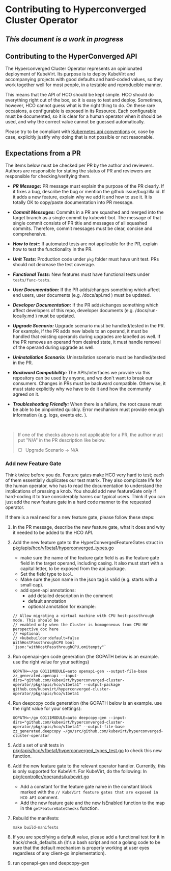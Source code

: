 # Contributing to Hyperconverged Cluster Operator

## ***This document is a work in progress***

## Contributing to the HyperConverged API

The Hyperconverged Cluster Operator represents an opinionated deployment of KubeVirt. Its purpose is to deploy KubeVirt
and accompanying projects with good defaults and hard-coded values, so they work together well for most people, in a testable and reproducible
manner.

This means that the API of HCO should be kept simple. HCO should do everything right out of the box, so it is easy to
test and deploy. Sometimes, however, HCO cannot guess what is the right thing to do. On these rare occasions, a
configurable is exposed in its Resource. Each configurable must be documented, so it is clear for a human operator when
it should be used, and why the correct value cannot be guessed automatically.

Please try to be compliant with [Kubernetes api conventions](https://github.com/kubernetes/community/blob/master/contributors/devel/sig-architecture/api-conventions.md) or, case by case, explicitly justify why doing that is not possible or not reasonable.  

## Expectations from a PR

The items below must be checked per PR by the author and reviewers. Authors are responsible for stating the status of PR and reviewers are responsible for checking/verifying them. 

- ***PR Message:*** PR message must explain the purpose of the PR clearly. If it fixes a bug, describe the bug or mention the github issue/bugzilla id.
If it adds a new feature, explain why we add it and how to use it.
It is totally OK to copy/paste documentation into PR message.

- ***Commit Messages:*** Commits in a PR are squashed and merged into the target branch as a single commit by kubevirt-bot. The message of that single commit consists of PR title and messages of all squashed commits. Therefore, commit messages must be clear, concise and comprehensive.


- ***How to test:***: If automated tests are not applicable for the PR, explain how to test the functionality in the PR. 
  
- ***Unit Tests:*** Production code under `pkg` folder must have unit test. PRs should not decrease the test coverage. 

- ***Functional Tests:*** New features must have functional tests under `tests/func-tests`. 
  
- ***User Documentation:*** If the PR adds/changes something which affect end users, user documents (e.g. /docs/api.md ) must be updated.
  
- ***Developer Documentation:*** If the PR adds/changes something which affect developers of this repo, developer documents (e.g. /docs/run-locally.md ) must be updated.
  
- ***Upgrade Scenario:*** Upgrade scenario must be handled/tested in the PR. For example, if the PR adds new labels to an operand, it must be handled that existing operands during upgrades are labelled as well. If the PR removes an operand from desired state, it must handle removal of the operand during upgrade as well. 
  
- ***Uninstallation Scenario:*** Uninstallation scenario must be handled/tested in the PR. 
  
- ***Backward Compatibility:*** The APIs/interfaces we provide via this repository can be used by anyone, and we don't want to break our consumers. Changes in PRs must be backward compatible. Otherwise, it must state explicitly why we have to do it and how the community agreed on it.
  
- ***Troubleshooting Friendly:*** When there is a failure, the root cause must be able to be pinpointed quickly. Error mechanism must provide enough information (e.g. logs, events etc. ).

<br>

> If one of the checks above is not applicable for a PR, the author must put "N/A" in the PR description like below. 
> - [ ] Upgrade Scenario -> N/A


### Add new Feature Gate

Think twice before you do. Feature gates make HCO very hard to test; each of them essentially duplicates our test
matrix. They also complicate life for the human operator, who has to read the documentation to understand the
implications of pressing a knob. You should add new featureGate only if hard-coding it to true considerably harms our
typical users. Think if you can just add the new feature gate in a hard code manner to the requested operator.

If there is a real need for a new feature gate, please follow these steps:

1. In the PR message, describe the new feature gate, what it does and why it needed to be added to the HCO API.
2. Add the new feature gate to the HyperConvergedFeatureGates struct
   in [pkg/apis/hco/v1beta1/hyperconverged_types.go](pkg/apis/hco/v1beta1/hyperconverged_types.go)
    - make sure the name of the feature gate field is as the feature gate field in the target operand, including casing.
      It also must start with a capital letter, to be exposed from the api package.
    - Set the field type to `bool`.
    - Make sure the json name in the json tag is valid (e.g. starts with a small cap).
    - add open-api annotations:
        - add detailed description in the comment
        - default annotation
        - optional annotation
for example:
    ```golang
    // Allow migrating a virtual machine with CPU host-passthrough mode. This should be
    // enabled only when the Cluster is homogeneous from CPU HW perspective doc here
    // +optional
    // +kubebuilder:default=false
    WithHostPassthroughCPU bool `json:"withHostPassthroughCPU,omitempty"`
    ```

3. Run openapi-gen code generation (the GOPATH below is an example. use the right value for your settings)
    ```shell
    GOPATH=~/go GO111MODULE=auto openapi-gen --output-file-base zz_generated.openapi --input-dirs="github.com/kubevirt/hyperconverged-cluster-operator/pkg/apis/hco/v1beta1" --output-package github.com/kubevirt/hyperconverged-cluster-operator/pkg/apis/hco/v1beta1
    ```
4. Run deepcopy code generation (the GOPATH below is an example. use the right value for your settings):
    ```shell
    GOPATH=~/go GO111MODULE=auto deepcopy-gen --input-dirs="github.com/kubevirt/hyperconverged-cluster-operator/pkg/apis/hco/v1beta1" --output-file-base zz_generated.deepcopy ~/go/src/github.com/kubevirt/hyperconverged-cluster-operator
    ```
5. Add a set of unit tests
   in [pkg/apis/hco/v1beta1/hyperconverged_types_test.go](pkg/apis/hco/v1beta1/hyperconverged_types_test.go)
   to check this new function.
6. Add the new feature gate to the relevant operator handler. Currently, this is only supported for KubeVirt. For
   KubeVirt, do the following:
   In [pkg/controller/operands/kubevirt.go](pkg/controller/operands/kubevirt.go)
    - Add a constant for the feature gate name in the constant block marked with
      the `// KubeVirt feature gates that are exposed in HCO API`
      comment.
    - Add the new feature gate and the new IsEnabled function to the map in the `getFeatureGateChecks` function.
7. Rebuild the manifests:
    ```shell
    make build-manifests
    ```
8. If you are specifying a default value, please add a functional test for it in hack/check_defaults.sh (it's a bash script and not a golang code to be sure that the default mechanism is properly working at user eyes regardless of any client-go implementation).

9. run openapi-gen and deepcopy-gen
